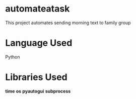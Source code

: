 # automateatask
This project automates sending morning text to family group

# Language Used
Python
# Libraries Used
**time**
**os**
**pyautogui**
**subprocess**
